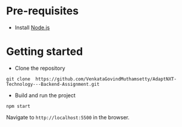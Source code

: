 # Pre-requisites

- Install [Node.js](https://nodejs.org/en/)

# Getting started

- Clone the repository

```
git clone  https://github.com/VenkataGovindMuthamsetty/AdaptNXT-Technology---Backend-Assignment.git
```

- Build and run the project

```
npm start
```

Navigate to `http://localhost:5500` in the browser.
